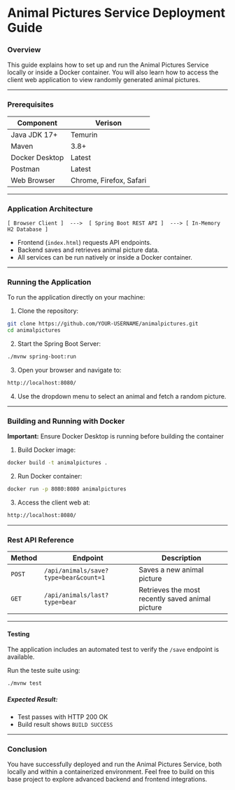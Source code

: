 # Animal Pictures Service Deployment Guide

### Overview

This guide explains how to set up and run the Animal Pictures Service locally or inside a Docker container.
 You will also learn how to access the client web application to view randomly generated animal pictures.

------



### Prerequisites

| Component      | Verison                 |
| -------------- | ----------------------- |
| Java JDK 17+   | Temurin                 |
| Maven          | 3.8+                    |
| Docker Desktop | Latest                  |
| Postman        | Latest                  |
| Web Browser    | Chrome, Firefox, Safari |

------



### Application Architecture

```
[ Browser Client ]  --->  [ Spring Boot REST API ]  ---> [ In-Memory H2 Database ]

```

* Frontend (`index.html`) requests API endpoints.
* Backend saves and retrieves animal picture data.
* All services can be run natively or inside a Docker container.

------



### Running the Application

To run the application directly on your machine:

1. Clone the repository:

```bash
git clone https://github.com/YOUR-USERNAME/animalpictures.git
cd animalpictures
```

2. Start the Spring Boot Server:

```bash
./mvnw spring-boot:run
```

3. Open your browser and navigate to:

```bash
http://localhost:8080/
```

4. Use the dropdown menu to select an animal and fetch a random picture.

------

### Building and Running with Docker

**Important:** Ensure Docker Desktop is running before building the container

1. Build Docker image:

```bash
docker build -t animalpictures .
```

2. Run Docker container:

```bash
docker run -p 8080:8080 animalpictures
```

3. Access the client web at:

```bash
http://localhost:8080/
```



------



### Rest API Reference

| Method | Endpoint                              | Description                                      |
| ------ | ------------------------------------- | ------------------------------------------------ |
| `POST` | `/api/animals/save?type=bear&count=1` | Saves a new animal picture                       |
| `GET`  | `/api/animals/last?type=bear`         | Retrieves the most recently saved animal picture |

------



#### Testing

The application includes an automated test to verify the `/save` endpoint is available.

Run the teste suite using:

```bash
./mvnw test
```

##### Expected Result:

* Test passes with HTTP 200 OK
* Build result shows `BUILD SUCCESS`

------

#### 

### Conclusion

You have successfully deployed and run the Animal Pictures Service, both locally and within a containerized environment.
 Feel free to build on this base project to explore advanced backend and frontend integrations.

